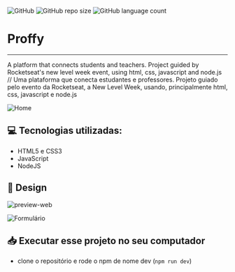 ![GitHub](https://img.shields.io/github/license/sergiolbarreto/Proffy)
![GitHub repo size](https://img.shields.io/github/repo-size/sergiolbarreto/Proffy)
![GitHub language count](https://img.shields.io/github/languages/count/sergiolbarreto/Proffy)

# Proffy
***
 A platform that connects students and teachers. Project guided by Rocketseat's new level week event, using html, css, javascript and node.js // Uma plataforma que conecta estudantes e professores. Projeto guiado pelo evento da Rocketseat, a New Level Week, usando, principalmente html, css, javascript e node.js
 
 ![Home](https://user-images.githubusercontent.com/70080558/91068615-ef797f80-e60a-11ea-99ad-7538a61cdff8.png)
 
 ## 💻 Tecnologias utilizadas:
* HTML5 e CSS3
* JavaScript
* NodeJS

## 🎨 Design
![preview-web](https://user-images.githubusercontent.com/70080558/91071403-809e2580-e60e-11ea-9447-4593c90b5c1b.png)

![Formulário](https://user-images.githubusercontent.com/70080558/91071647-d4a90a00-e60e-11ea-9763-48cba0b8f02c.png)

## 📥 Executar esse projeto no seu computador
- clone o repositório e rode o npm de nome dev (`npm run dev`)
